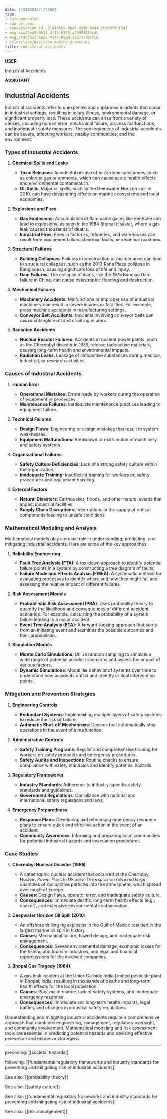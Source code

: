 ```yaml
---
date: 1721938477.278604
tags:
- autogenerated
- source__oai
- conversation_id__2194f55a-8b45-4589-9444-25fddf86f341
- msg_aaa29ea9-9514-4f16-9178-a2699347dcdb
- msg_7f49f3cc-68ad-414c-b9d8-3137a570efc0
- colorclass/decision-making-processes
title: industrial accidents
---
```


**USER**

Industrial Accidents


**ASSISTANT**

## Industrial Accidents

Industrial accidents refer to unexpected and unplanned incidents that occur in industrial settings, resulting in injury, illness, environmental damage, or significant property loss. These accidents can arise from a variety of causes, including human error, mechanical failure, process malfunctions, and inadequate safety measures. The consequences of industrial accidents can be severe, affecting workers, nearby communities, and the environment.

### Types of Industrial Accidents

1. **Chemical Spills and Leaks**
   - **Toxic Releases**: Accidental release of hazardous substances, such as chlorine gas or ammonia, which can cause acute health effects and environmental contamination.
   - **Oil Spills**: Major oil spills, such as the Deepwater Horizon spill in 2010, can have devastating effects on marine ecosystems and local economies.

2. **Explosions and Fires**
   - **Gas Explosions**: Accumulation of flammable gases like methane can lead to explosions, as seen in the 1984 Bhopal disaster, where a gas leak caused thousands of deaths.
   - **Industrial Fires**: Fires in factories, refineries, and warehouses can result from equipment failure, electrical faults, or chemical reactions.

3. **Structural Failures**
   - **Building Collapses**: Failures in construction or maintenance can lead to structural collapses, such as the 2013 Rana Plaza collapse in Bangladesh, causing significant loss of life and injury.
   - **Dam Failures**: The collapse of dams, like the 1975 Banqiao Dam failure in China, can cause catastrophic flooding and destruction.

4. **Mechanical Failures**
   - **Machinery Accidents**: Malfunctions or improper use of industrial machinery can result in severe injuries or fatalities. For example, press machine accidents in manufacturing settings.
   - **Conveyor Belt Accidents**: Incidents involving conveyor belts can cause entanglement and crushing injuries.

5. **Radiation Accidents**
   - **Nuclear Reactor Failures**: Accidents at nuclear power plants, such as the Chernobyl disaster in 1986, release radioactive materials, causing long-term health and environmental impacts.
   - **Radiation Leaks**: Leakage of radioactive substances during medical, industrial, or research activities.

### Causes of Industrial Accidents

1. **Human Error**
   - **Operational Mistakes**: Errors made by workers during the operation of equipment or processes.
   - **Maintenance Failures**: Inadequate maintenance practices leading to equipment failure.

2. **Technical Failures**
   - **Design Flaws**: Engineering or design mistakes that result in system weaknesses.
   - **Equipment Malfunctions**: Breakdown or malfunction of machinery and safety systems.

3. **Organizational Failures**
   - **Safety Culture Deficiencies**: Lack of a strong safety culture within the organization.
   - **Inadequate Training**: Insufficient training for workers on safety procedures and equipment handling.

4. **External Factors**
   - **Natural Disasters**: Earthquakes, floods, and other natural events that impact industrial facilities.
   - **Supply Chain Disruptions**: Interruptions in the supply of critical components leading to unsafe conditions.

### Mathematical Modeling and Analysis

Mathematical models play a crucial role in understanding, predicting, and mitigating industrial accidents. Here are some of the key approaches:

1. **Reliability Engineering**
   - **Fault Tree Analysis (FTA)**: A top-down approach to identify potential failure points in a system by constructing a tree diagram of faults.
   - **Failure Mode and Effects Analysis (FMEA)**: A systematic method for evaluating processes to identify where and how they might fail and assessing the relative impact of different failures.

2. **Risk Assessment Models**
   - **Probabilistic Risk Assessment (PRA)**: Uses probability theory to quantify the likelihood and consequences of different accident scenarios. For example, calculating the probability of a system failure leading to a major accident.
   - **Event Tree Analysis (ETA)**: A forward-looking approach that starts from an initiating event and examines the possible outcomes and their probabilities.

3. **Simulation Models**
   - **Monte Carlo Simulations**: Utilize random sampling to simulate a wide range of potential accident scenarios and assess the impact of various factors.
   - **Dynamic Simulations**: Model the behavior of systems over time to understand how accidents unfold and identify critical intervention points.

### Mitigation and Prevention Strategies

1. **Engineering Controls**
   - **Redundant Systems**: Implementing multiple layers of safety systems to reduce the risk of failure.
   - **Automatic Shut-off Mechanisms**: Devices that automatically stop operations in the event of a malfunction.

2. **Administrative Controls**
   - **Safety Training Programs**: Regular and comprehensive training for workers on safety protocols and emergency procedures.
   - **Safety Audits and Inspections**: Routine checks to ensure compliance with safety standards and identify potential hazards.

3. **Regulatory Frameworks**
   - **Industry Standards**: Adherence to industry-specific safety standards and guidelines.
   - **Government Regulations**: Compliance with national and international safety regulations and laws.

4. **Emergency Preparedness**
   - **Response Plans**: Developing and rehearsing emergency response plans to ensure quick and effective action in the event of an accident.
   - **Community Awareness**: Informing and preparing local communities for potential industrial hazards and evacuation procedures.

### Case Studies

1. **Chernobyl Nuclear Disaster (1986)**
   - A catastrophic nuclear accident that occurred at the Chernobyl Nuclear Power Plant in Ukraine. The explosion released large quantities of radioactive particles into the atmosphere, which spread over much of Europe.
   - **Causes**: Design flaws, operator error, and inadequate safety culture.
   - **Consequences**: Immediate deaths, long-term health effects (e.g., cancer), and extensive environmental contamination.

2. **Deepwater Horizon Oil Spill (2010)**
   - An offshore drilling rig explosion in the Gulf of Mexico resulted in the largest marine oil spill in history.
   - **Causes**: Mechanical failure, flawed design, and inadequate risk management.
   - **Consequences**: Severe environmental damage, economic losses for the fishing and tourism industries, and legal and financial repercussions for the involved companies.

3. **Bhopal Gas Tragedy (1984)**
   - A gas leak incident at the Union Carbide India Limited pesticide plant in Bhopal, India, resulting in thousands of deaths and long-term health effects for the local population.
   - **Causes**: Poor maintenance, lack of safety systems, and inadequate emergency response.
   - **Consequences**: Immediate and long-term health impacts, legal battles, and changes in industrial safety regulations.

Understanding and mitigating industrial accidents require a comprehensive approach that combines engineering, management, regulatory oversight, and community involvement. Mathematical modeling and risk assessment tools are essential in predicting potential hazards and devising effective prevention and response strategies.


---

preceding: [[societal hazards]]  


following: [[fundamental regulatory frameworks and industry standards for preventing and mitigating risk of industrial accidents]]

See also: [[probability theory]]


See also: [[safety culture]]


See also: [[fundamental regulatory frameworks and industry standards for preventing and mitigating risk of industrial accidents]]


See also: [[risk management]]